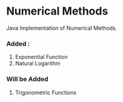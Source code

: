 # Numerical Methods
Java Implementation of Numerical Methods.

### Added : 
1. Exponential Function
2. Natural Logarithm

### Will be Added
1. Trigonometric Functions

